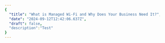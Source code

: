 ```yaml
---
{
  "title": "What is Managed Wi-Fi and Why Does Your Business Need It?",
  "date": "2024-09-12T12:42:06.637Z",
  "draft": false,
  "description":"Test"
}
---
```

        